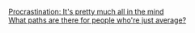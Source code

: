 [Procrastination: It's pretty much all in the mind](https://hackerweb.app/#/item/17878716)  
[What paths are there for people who're just average?](https://www.reddit.com/r/datascience/comments/8g91ad/what_paths_are_there_for_people_whore_just_average/)